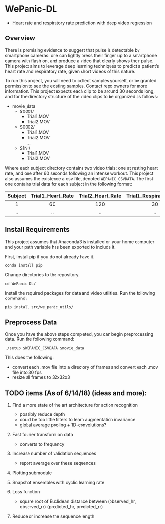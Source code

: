 # WePanic-DL
* Heart rate and respiratory rate prediction with deep video regression

## Overview

There is promising evidence to suggest that pulse is detectable by smartphone cameras: one can lightly press their finger up to a smartphone camera with flash on, and produce a video that clearly shows their pulse. This project aims to leverage deep learning techniques to predict a patient’s heart rate and respiratory rate, given short videos of this nature. 

To run this project, you will need to collect samples yourself, or be granted permission to see the existing samples. Contact repo owners for more information. This project expects each clip to be around 30 seconds long, and for the directory structure of the video clips to be organized as follows:

- movie_data <br />
  - S0001/ <br />
    - Trial1.MOV <br />
    - Trial2.MOV <br />
  - S0002/ <br />
    - Trial1.MOV <br />
    - Trial2.MOV <br />
  ... <br />
  - S[N]/ <br />
    - Trial1.MOV <br />
    - Trial2.MOV <br />

Where each subject directory contains two video trials: one at resting heart rate, and one after 60 seconds following an intense workout. This project also assumes the existence a csv file, denoted `WEPANIC_CSVDATA`. The first one contains trial data for each subject in the following format:

| Subject  | Trial1_Heart_Rate| Trial2_Heart_Rate | Trial1_Respiratory_Rate| Trial2_Respiratory_Rate |
|:--------:|:----------------:|:-----------------:|:----------------------:|:-----------------------:|
| 1        | 60               | 120               | 30                     | 45                      |
| ..       | ..               | ..                | ..                     | ..                      |

## Install Requirements

This project assumes that Anaconda3 is installed on your home computer and your path variable
has been exported to include it.

First, install pip if you do not already have it.
```{r, engine='bash'}
conda install pip
```

Change directories to the repository.
```{r, engine='bash'}
cd WePanic-DL/
```
Install the required packages for data and video utilities. Run the following command:
```{r, engine='bash'}
pip install src/we_panic_utils/
```

## Preprocess Data

Once you have the above steps completed, you can begin preprocessing data. Run the following command:
```{r, engine='bash'}
./setup $WEPANIC_CSVDATA $movie_data
```

This does the following:
* convert each .mov file into a directory of frames and convert each .mov file into 30 fps
* resize all frames to 32x32x3


## TODO items (As of 6/14/18) (ideas and more):
1. Find a more state of the art architecture for action recognition
    * possibly reduce depth
    * could be too little filters to learn augmentation invariance
    * global average pooling + 1D-convolutions?

2. Fast fourier transform on data
    * converts to frequency

3. Increase number of validation sequences
    * report average over these sequences

4. Plotting submodule
5. Snapshot ensembles with cyclic learning rate
6. Loss function
    * square root of Euclidean distance between (observed_hr, observed_rr) (predicted_hr, predicted_rr)

7. Reduce or increase the sequence length


